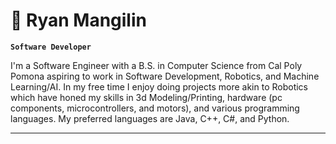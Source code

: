 # 🦾 Ryan Mangilin

**`Software Developer`**

I'm a Software Engineer with a B.S. in Computer Science from Cal Poly Pomona aspiring to work in Software Development, Robotics, and Machine Learning/AI. In my free time I enjoy doing projects more akin to Robotics which have honed my skills in 3d Modeling/Printing, hardware (pc components, microcontrollers, and motors), and various programming languages. My preferred languages are Java, C++, C#, and Python.


---
